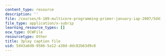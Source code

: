 ```yaml
---
content_type: resource
description: ''
file: /courses/6-189-multicore-programming-primer-january-iap-2007/5d43a6d095865a12a38dddc82b63d9c8_UJji2L8XFZQ.vtt
file_type: application/x-subrip
learning_resource_types: []
ocw_type: OCWFile
resourcetype: Other
title: 3play caption file
uid: 5d43a6d0-9586-5a12-a38d-ddc82b63d9c8
---
```

